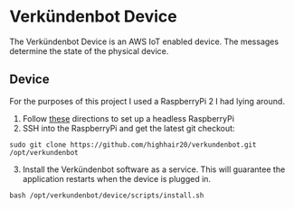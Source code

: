 # Verkündenbot Device

The Verkündenbot Device is an AWS IoT enabled device.
The messages determine the state of the physical device.

## Device
For the purposes of this project I used a RaspberryPi 2 I had lying around.

1. Follow [these](https://gist.github.com/highhair20/a0096e6bc70f796af7cf5a912fa44aef) directions to set up a headless RaspberryPi
2. SSH into the RaspberryPi and get the latest git checkout:
```
sudo git clone https://github.com/highhair20/verkundenbot.git /opt/verkundenbot
```
3. Install the Verkündenbot software as a service. This will guarantee the application
   restarts when the device is plugged in.
```
bash /opt/verkundenbot/device/scripts/install.sh
```



